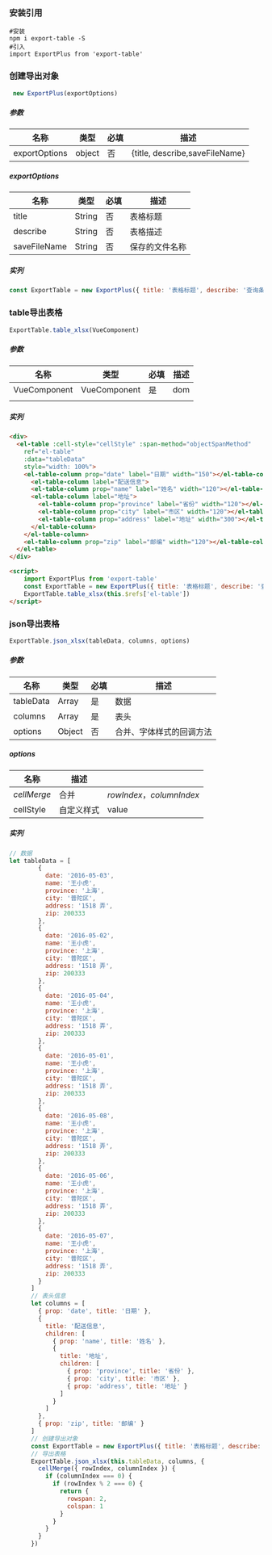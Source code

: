 ### 安装引用

```shell
#安装
npm i export-table -S
#引入
import ExportPlus from 'export-table'
```

### 创建导出对象

```javascript
 new ExportPlus(exportOptions)
```

##### 参数

| 名称          | 类型   | 必填 | 描述                           |
| ------------- | ------ | ---- | ------------------------------ |
| exportOptions | object | 否   | {title, describe,saveFileName} |

##### exportOptions

| 名称         | 类型   | 必填 | 描述           |
| ------------ | ------ | ---- | -------------- |
| title        | String | 否   | 表格标题       |
| describe     | String | 否   | 表格描述       |
| saveFileName | String | 否   | 保存的文件名称 |

##### 实列

```javascript
const ExportTable = new ExportPlus({ title: '表格标题', describe: '查询条件' })
```

### table导出表格

```javascript
ExportTable.table_xlsx(VueComponent)
```

##### 参数

| 名称         | 类型         | 必填 | 描述 |
| ------------ | ------------ | ---- | ---- |
| VueComponent | VueComponent | 是   | dom  |
|              |              |      |      |

##### 实列

```html
<div>
  <el-table :cell-style="cellStyle" :span-method="objectSpanMethod"
    ref="el-table"
    :data="tableData"
    style="width: 100%">
    <el-table-column prop="date" label="日期" width="150"></el-table-column>
      <el-table-column label="配送信息">
      <el-table-column prop="name" label="姓名" width="120"></el-table-column>
      <el-table-column label="地址">
        <el-table-column prop="province" label="省份" width="120"></el-table-column>
    	<el-table-column prop="city" label="市区" width="120"></el-table-column>
    	<el-table-column prop="address" label="地址" width="300"></el-table-column>
      </el-table-column>
    </el-table-column>
    <el-table-column prop="zip" label="邮编" width="120"></el-table-column>
  </el-table>
</div>

<script>
    import ExportPlus from 'export-table'
    const ExportTable = new ExportPlus({ title: '表格标题', describe: '查询条件' })
    ExportTable.table_xlsx(this.$refs['el-table'])
</script>
```

### json导出表格

```javascript
ExportTable.json_xlsx(tableData, columns, options)
```

##### 参数

| 名称      | 类型   | 必填 | 描述                     |
| --------- | ------ | ---- | ------------------------ |
| tableData | Array  | 是   | 数据                     |
| columns   | Array  | 是   | 表头                     |
| options   | Object | 否   | 合并、字体样式的回调方法 |

##### options

| 名称        | 描述       |                           |
| ----------- | ---------- | ------------------------- |
| *cellMerge* | 合并       | *rowIndex*，*columnIndex* |
| cellStyle   | 自定义样式 | value                     |

##### 实列

```javascript
// 数据     
let tableData = [
        {
          date: '2016-05-03',
          name: '王小虎',
          province: '上海',
          city: '普陀区',
          address: '1518 弄',
          zip: 200333
        },
        {
          date: '2016-05-02',
          name: '王小虎',
          province: '上海',
          city: '普陀区',
          address: '1518 弄',
          zip: 200333
        },
        {
          date: '2016-05-04',
          name: '王小虎',
          province: '上海',
          city: '普陀区',
          address: '1518 弄',
          zip: 200333
        },
        {
          date: '2016-05-01',
          name: '王小虎',
          province: '上海',
          city: '普陀区',
          address: '1518 弄',
          zip: 200333
        },
        {
          date: '2016-05-08',
          name: '王小虎',
          province: '上海',
          city: '普陀区',
          address: '1518 弄',
          zip: 200333
        },
        {
          date: '2016-05-06',
          name: '王小虎',
          province: '上海',
          city: '普陀区',
          address: '1518 弄',
          zip: 200333
        },
        {
          date: '2016-05-07',
          name: '王小虎',
          province: '上海',
          city: '普陀区',
          address: '1518 弄',
          zip: 200333
        }
      ]
      // 表头信息
      let columns = [
        { prop: 'date', title: '日期' },
        {
          title: '配送信息',
          children: [
            { prop: 'name', title: '姓名' },
            {
              title: '地址',
              children: [
                { prop: 'province', title: '省份' },
                { prop: 'city', title: '市区' },
                { prop: 'address', title: '地址' }
              ]
            }
          ]
        },
        { prop: 'zip', title: '邮编' }
      ]
      // 创建导出对象
      const ExportTable = new ExportPlus({ title: '表格标题', describe: '查询条件' })
      // 导出表格
      ExportTable.json_xlsx(this.tableData, columns, {
        cellMerge({ rowIndex, columnIndex }) {
          if (columnIndex === 0) {
            if (rowIndex % 2 === 0) {
              return {
                rowspan: 2,
                colspan: 1
              }
            }
          }
        }
      })
```

